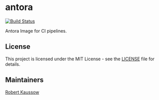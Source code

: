 # antora

[![Build Status](https://drone.owncloud.com/api/badges/owncloud-ci/antora/status.svg)](https://drone.owncloud.com/owncloud-ci/antora)

Antora Image for CI pipelines.

## License

This project is licensed under the MIT License - see the [LICENSE](LICENSE) file for details.

## Maintainers

[Robert Kaussow](https://github.com/xoxys/)
